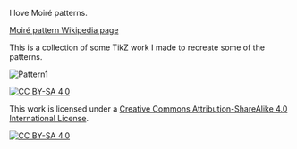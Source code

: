 I love Moiré patterns.

[Moiré pattern Wikipedia page](https://en.wikipedia.org/wiki/Moir%C3%A9_pattern)

This is a collection of some TikZ work I made to recreate some of the patterns.

![Pattern1](https://github.com/elioa/TikZ-Moire-patterns/blob/main/Pattern1/Moir%C3%A9TikZ1straight.png "Basci style pattern 1")

[![CC BY-SA 4.0][cc-by-sa-shield]][cc-by-sa]

This work is licensed under a
[Creative Commons Attribution-ShareAlike 4.0 International License][cc-by-sa].

[![CC BY-SA 4.0][cc-by-sa-image]][cc-by-sa]

[cc-by-sa]: http://creativecommons.org/licenses/by-sa/4.0/
[cc-by-sa-image]: https://licensebuttons.net/l/by-sa/4.0/88x31.png
[cc-by-sa-shield]: https://img.shields.io/badge/License-CC%20BY--SA%204.0-lightgrey.svg